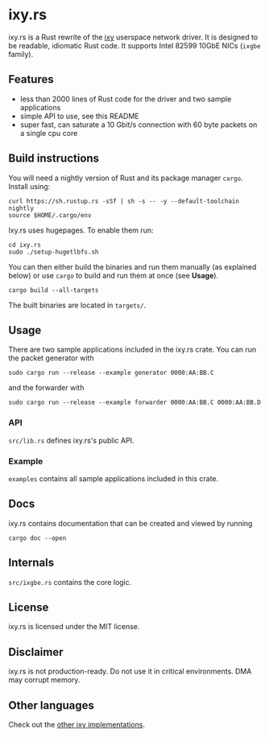 # ixy.rs

ixy.rs is a Rust rewrite of the [ixy](https://github.com/emmericp/ixy) userspace network driver.
It is designed to be readable, idiomatic Rust code.
It supports Intel 82599 10GbE NICs (`ixgbe` family).

## Features

* less than 2000 lines of Rust code for the driver and two sample applications
* simple API to use, see this README
* super fast, can saturate a 10 Gbit/s connection with 60 byte packets on a single cpu core

## Build instructions

You will need a nightly version of Rust and its package manager `cargo`.
Install using:

```
curl https://sh.rustup.rs -sSf | sh -s -- -y --default-toolchain nightly
source $HOME/.cargo/env
```

Ixy.rs uses hugepages. To enable them run:

```
cd ixy.rs
sudo ./setup-hugetlbfs.sh
```

You can then either build the binaries and run them manually (as explained below) or use `cargo` to build and run them at once (see **Usage**).

```
cargo build --all-targets
```

The built binaries are located in `targets/`.

## Usage

There are two sample applications included in the ixy.rs crate.
You can run the packet generator with

```
sudo cargo run --release --example generator 0000:AA:BB.C 
```

and the forwarder with

```
sudo cargo run --release --example forwarder 0000:AA:BB.C 0000:AA:BB.D
```

### API

`src/lib.rs` defines ixy.rs's public API.

### Example

`examples` contains all sample applications included in this crate.

## Docs

ixy.rs contains documentation that can be created and viewed by running

```
cargo doc --open
```

## Internals

`src/ixgbe.rs` contains the core logic.

## License

ixy.rs is licensed under the MIT license.

## Disclaimer

ixy.rs is not production-ready.
Do not use it in critical environments.
DMA may corrupt memory.

## Other languages

Check out the [other ixy implementations](https://github.com/ixy-languages).
